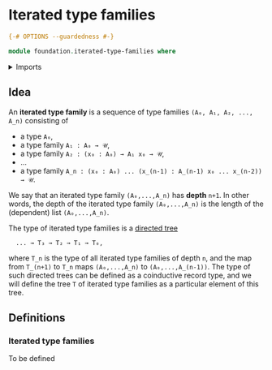 # Iterated type families

```agda
{-# OPTIONS --guardedness #-}

module foundation.iterated-type-families where
```

<details><summary>Imports</summary>

```agda
open import foundation.universe-levels

open import lists.lists

open import trees.universal-tree
```

</details>

## Idea

An **iterated type family** is a sequence of type families
`(A₀, A₁, A₂, ..., A_n)` consisting of

- a type `A₀`,
- a type family `A₁ : A₀ → 𝒰`,
- a type family `A₂ : (x₀ : A₀) → A₁ x₀ → 𝒰`,
- ...
- a type family `A_n : (x₀ : A₀) ... (x_(n-1) : A_(n-1) x₀ ... x_(n-2)) → 𝒰`.

We say that an iterated type family `(A₀,...,A_n)` has **depth** `n+1`. In other
words, the depth of the iterated type family `(A₀,...,A_n)` is the length of the
(dependent) list `(A₀,...,A_n)`.

The type of iterated type families is a [directed tree](trees.directed-trees.md)

```text
  ... → T₃ → T₂ → T₁ → T₀,
```

where `T_n` is the type of all iterated type families of depth `n`, and the map
from `T_(n+1)` to `T_n` maps `(A₀,...,A_n)` to `(A₀,...,A_(n-1))`. The type of
such directed trees can be defined as a coinductive record type, and we will
define the tree `T` of iterated type families as a particular element of this
tree.

## Definitions

### Iterated type families

To be defined
